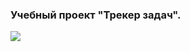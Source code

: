 ### Учебный проект "Трекер задач".

![](https://pictures.s3.yandex.net/resources/Untitled_25_1639469823.png)


